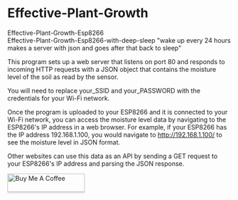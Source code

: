 # Effective-Plant-Growth


Effective-Plant-Growth-Esp8266 <br>
Effective-Plant-Growth-Esp8266-with-deep-sleep "wake up every 24 hours makes a server with json and goes after that back to sleep"

This program sets up a web server that listens on port 80 and responds to incoming HTTP requests with a JSON object that contains the moisture level of the soil as read by the sensor.

You will need to replace your_SSID and your_PASSWORD with the credentials for your Wi-Fi network.

Once the program is uploaded to your ESP8266 and it is connected to your Wi-Fi network, you can access the moisture level data by navigating to the ESP8266's IP address in a web browser. For example, if your ESP8266 has the IP address 192.168.1.100, you would navigate to http://192.168.1.100/ to see the moisture level in JSON format.

Other websites can use this data as an API by sending a GET request to your ESP8266's IP address and parsing the JSON response.



<a href="https://www.buymeacoffee.com/Eyonic" target="_blank"><img src="https://www.buymeacoffee.com/assets/img/custom_images/orange_img.png" alt="Buy Me A Coffee" style="height: 41px !important;width: 174px !important;box-shadow: 0px 3px 2px 0px rgba(190, 190, 190, 0.5) !important;-webkit-box-shadow: 0px 3px 2px 0px rgba(190, 190, 190, 0.5) !important;" ></a>
